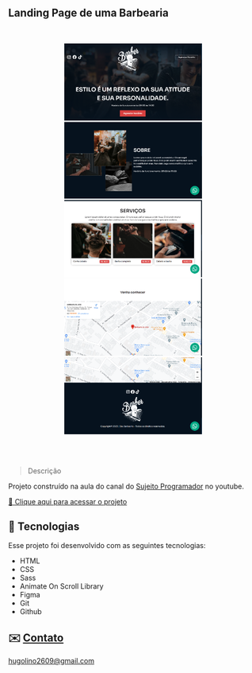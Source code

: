 ## Landing Page de uma Barbearia

<br>
<p align="center">
  <img alt=" Projeto Calculadora de IMC " src=".github/preview.png" width="55%">
  <br>
  <img alt="Projeto Calculadora de IMC " src=".github/preview_2.png" width="55%">
  <br>
  <img alt="Projeto Calculadora de IMC " src=".github/preview_3.png" width="55%">
   <br>
  <img alt="Projeto Calculadora de IMC " src=".github/preview_4.png" width="55%">
   <br>
  <img alt="Projeto Calculadora de IMC " src=".github/preview_5.png" width="55%">
</p>

<br>
<br>

> Descrição

Projeto construído na aula do canal do [Sujeito Programador](https://youtu.be/Fzc_dnqD-V0) no youtube.

[🔗 Clique aqui para acessar o projeto](https://hugolinobg.github.io/BarberDev/)


## 🚀 Tecnologias

Esse projeto foi desenvolvido com as seguintes tecnologias:

- HTML
- CSS
- Sass
- Animate On Scroll Library
- Figma
- Git
- Github


## ✉️ [Contato](https://hugolino.dev)

hugolino2609@gmail.com
